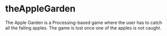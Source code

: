 # theAppleGarden
The Apple Garden is a Processing-based game where the user has to catch all the falling apples. The game is lost once one of the apples is not caught. 
